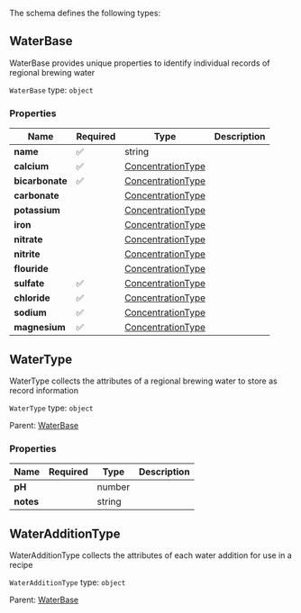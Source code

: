 The schema defines the following types:

## WaterBase 

WaterBase provides unique properties to identify individual records of regional brewing water

`WaterBase` type: `object`

### Properties

|Name|Required|Type|Description|
|--|--|--|--|
| **name** | :white_check_mark: | string|  |
| **calcium** | :white_check_mark: | [ConcentrationType](measureable_units.json.md#concentrationtype)|  |
| **bicarbonate** | :white_check_mark: | [ConcentrationType](measureable_units.json.md#concentrationtype)|  |
| **carbonate** |  | [ConcentrationType](measureable_units.json.md#concentrationtype)|  |
| **potassium** |  | [ConcentrationType](measureable_units.json.md#concentrationtype)|  |
| **iron** |  | [ConcentrationType](measureable_units.json.md#concentrationtype)|  |
| **nitrate** |  | [ConcentrationType](measureable_units.json.md#concentrationtype)|  |
| **nitrite** |  | [ConcentrationType](measureable_units.json.md#concentrationtype)|  |
| **flouride** |  | [ConcentrationType](measureable_units.json.md#concentrationtype)|  |
| **sulfate** | :white_check_mark: | [ConcentrationType](measureable_units.json.md#concentrationtype)|  |
| **chloride** | :white_check_mark: | [ConcentrationType](measureable_units.json.md#concentrationtype)|  |
| **sodium** | :white_check_mark: | [ConcentrationType](measureable_units.json.md#concentrationtype)|  |
| **magnesium** | :white_check_mark: | [ConcentrationType](measureable_units.json.md#concentrationtype)|  |

## WaterType 

WaterType collects the attributes of a regional brewing water to store as record information

`WaterType` type: `object`

Parent: [WaterBase](#waterbase)

### Properties

|Name|Required|Type|Description|
|--|--|--|--|
| **pH** |  | number|  |
| **notes** |  | string|  |

## WaterAdditionType 

WaterAdditionType collects the attributes of each water addition for use in a recipe

`WaterAdditionType` type: `object`

Parent: [WaterBase](#waterbase)


